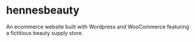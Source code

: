 # hennesbeauty
An ecommerce website built with Wordpress and WooCommerce featuring a fictitious beauty supply store.
